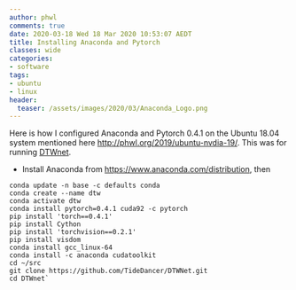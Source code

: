 ```yaml
---
author: phwl
comments: true
date: 2020-03-18 Wed 18 Mar 2020 10:53:07 AEDT
title: Installing Anaconda and Pytorch
classes: wide
categories:
- software
tags:
- ubuntu
- linux
header:
  teaser: /assets/images/2020/03/Anaconda_Logo.png
---
```


Here is how I configured Anaconda and Pytorch 0.4.1 on the Ubuntu 18.04 system
mentioned here <http://phwl.org/2019/ubuntu-nvdia-19/>. This was for running
[DTWnet](https://github.com/TideDancer/DTWNet.git).

 * Install Anaconda from <https://www.anaconda.com/distribution>, then
```
conda update -n base -c defaults conda
conda create --name dtw
conda activate dtw
conda install pytorch=0.4.1 cuda92 -c pytorch
pip install 'torch==0.4.1'
pip install Cython
pip install 'torchvision==0.2.1'
pip install visdom
conda install gcc_linux-64
conda install -c anaconda cudatoolkit
cd ~/src
git clone https://github.com/TideDancer/DTWNet.git
cd DTWnet`
```

